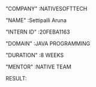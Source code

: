 "COMPANY" :NATIVESOFTTECH

"NAME" :Settipalli Aruna

"INTERN ID" :20FEBA1163

"DOMAIN" :JAVA PROGRAMMING

"DURATION" :8 WEEKS

"MENTOR" :NATIVE TEAM

RESULT:
